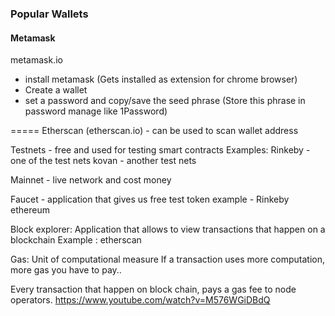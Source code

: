 
### Popular Wallets

#### Metamask

metamask.io

- install metamask (Gets installed as extension for chrome browser)
- Create a wallet
- set a password and copy/save the seed phrase (Store this phrase in password manage like 1Password)


=====
Etherscan (etherscan.io) - can be used to scan wallet address


Testnets - free and used for testing smart contracts
Examples: 
Rinkeby - one of the test nets
kovan - another test nets

Mainnet - live network and cost money

Faucet - application that gives us free test token
example - Rinkeby ethereum


Block explorer:
Application that allows to view transactions that happen on a blockchain
Example : etherscan

Gas:
Unit of computational measure
If a transaction uses more computation, more gas you have to pay..

Every transaction that happen on block chain, pays a gas fee to node operators.
https://www.youtube.com/watch?v=M576WGiDBdQ

